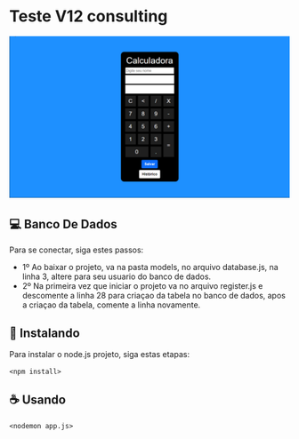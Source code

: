 # Teste V12 consulting

<img src="teste cacluladora2.gif" alt="exemplo imagem">


## 💻 Banco De Dados

Para se conectar, siga estes passos:

* 1º Ao baixar o projeto, va na pasta models, no arquivo database.js, na linha 3, altere para seu usuario do banco de dados.
* 2º Na primeira vez que iniciar o projeto va no arquivo register.js e descomente a linha 28 para criaçao da tabela no banco de dados, apos a criaçao da tabela, comente a linha novamente.

## 🚀 Instalando

Para instalar o node.js projeto, siga estas etapas:

```
<npm install>
```

## ☕ Usando 

```
<nodemon app.js>
```


